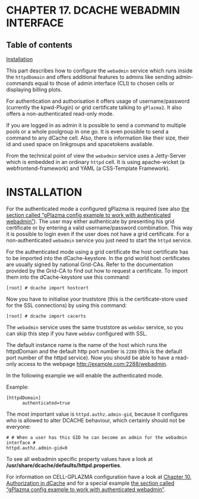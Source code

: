 CHAPTER 17. DCACHE WEBADMIN INTERFACE
=====================================

Table of contents
-----------------

[Installation](#installation)

This part describes how to configure the `webadmin` service which runs inside the `httpdDomain` and offers additional features to admins like sending admin-commands equal to those of admin interface (CLI) to chosen cells or displaying billing plots.

For authentication and authorisation it offers usage of username/password (currently the kpwd-Plugin) or grid certificate talking to `gPlazma2`. It also offers a non-authenticated read-only mode.

If you are logged in as admin it is possible to send a command to multiple pools or a whole poolgroup in one go. It is even possible to send a command to any dCache cell. Also, there is information like their size, their id and used space on linkgroups and spacetokens available.

From the technical point of view the `webadmin` service uses a Jetty-Server which is embedded in an ordinary `httpd` cell. It is using apache-wicket (a webfrontend-framework) and YAML (a CSS-Template Framework).



INSTALLATION
============

For the authenticated mode a configured gPlazma is required (see also [the section called “gPlazma config example to work with authenticated webadmin”](https://www.dcache.org/manuals/Book-2.16/config/cf-gplazma-setup-fhs.shtml#cf-gplazma-webadmin-example)). The user may either authenticate by presenting his grid certificate or by entering a valid username/password combination. This way it is possible to login even if the user does not have a grid certificate. For a non-authenticated `webadmin` service you just need to start the `httpd` service.

For the authenticated mode using a grid certificate the host certificate has to be imported into the dCache-keystore. In the grid world host certificates are usually signed by national Grid-CAs. Refer to the documentation provided by the Grid-CA to find out how to request a certificate. To import them into the dCache-keystore use this command:

    [root] # dcache import hostcert  

Now you have to initialise your truststore (this is the certificate-store used for the SSL connections) by using this command:

    [root] # dcache import cacerts

The `webadmin` service uses the same truststore as `webdav` service, so you can skip this step if you have `webdav` configured with SSL.

The default instance name is the name of the host which runs the httpdDomain and the default http port number is `2288` (this is the default port number of the httpd service). Now you should be able to have a read-only access to the webpage http://example.com:2288/webadmin.

In the following example we will enable the authenticated mode.


Example:

    [httpdDomain]
          authenticated=true

The most important value is `httpd.authz.admin-gid`, because it configures who is allowed to alter DCACHE behaviour, which certainly should not be everyone:

    # # When a user has this GID he can become an admin for the webadmin interface #
    httpd.authz.admin-gid=0

To see all webadmin specific property values have a look at **/usr/share/dcache/defaults/httpd.properties**.

For information on CELL-GPLAZMA configuration have a look at [ Chapter 10, Authorization in dCache](https://www.dcache.org/manuals/Book-2.16/config/cf-gplazma-fhs.shtml) and for a special example [the section called “gPlazma config example to work with authenticated webadmin”](https://www.dcache.org/manuals/Book-2.16/config/cf-gplazma-setup-fhs.shtml#cf-gplazma-webadmin-example).

  [???]: #cf-gplazma-webadmin-example
  [1]: #cf-gplazma

